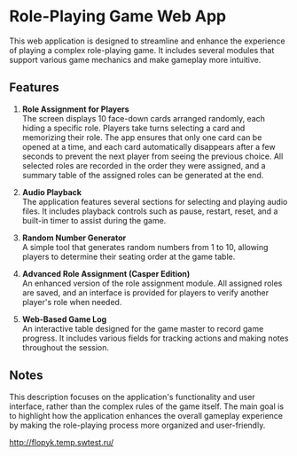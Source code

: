# Role-Playing Game Web App 

This web application is designed to streamline and enhance the experience of playing a complex role-playing game. It includes several modules that support various game mechanics and make gameplay more intuitive.

## Features

1. **Role Assignment for Players**  
   The screen displays 10 face-down cards arranged randomly, each hiding a specific role. Players take turns selecting a card and memorizing their role. The app ensures that only one card can be opened at a time, and each card automatically disappears after a few seconds to prevent the next player from seeing the previous choice. All selected roles are recorded in the order they were assigned, and a summary table of the assigned roles can be generated at the end.

2. **Audio Playback**  
   The application features several sections for selecting and playing audio files. It includes playback controls such as pause, restart, reset, and a built-in timer to assist during the game.

3. **Random Number Generator**  
   A simple tool that generates random numbers from 1 to 10, allowing players to determine their seating order at the game table.

4. **Advanced Role Assignment (Casper Edition)**  
   An enhanced version of the role assignment module. All assigned roles are saved, and an interface is provided for players to verify another player's role when needed.

5. **Web-Based Game Log**  
   An interactive table designed for the game master to record game progress. It includes various fields for tracking actions and making notes throughout the session.

## Notes

This description focuses on the application's functionality and user interface, rather than the complex rules of the game itself. The main goal is to highlight how the application enhances the overall gameplay experience by making the role-playing process more organized and user-friendly.

http://flopyk.temp.swtest.ru/